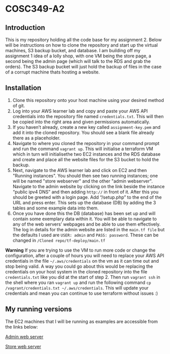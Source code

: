 # COSC349-A2
## Introduction
This is my repository holding all the code base for my assignment 2. Below will be instructions on how to clone the repository and start up the virtual machines, S3 backup bucket, and database. I am building off my assignment 1 idea of a lolly shop, with one VM being the store page, a second being the admin page (which will talk to the RDS and grab the orders). The S3 backup bucket will just hold the backup of files in the case of a corrupt machine thats hosting a website.

## Installation
1. Clone this repository onto your host machine using your desired method of git.
2. Log into your AWS learner lab and copy and paste your AWS API credentials into the repository file named ```credentials.txt```. This will then be copied into the right area and given permissions automatically.
3. If you haven’t already, create a new key called ```assignment-key.pem``` and add it into the cloned repository. You should see a blank file already there as a placeholder.
4. Navigate to where you cloned the repository in your command prompt and run the command ```vagrant up```. This will initialise a terraform VM which in turn will initialisethe two EC2 instances and the RDS database and create and place all the website files for the S3 bucket to hold the backup.
5. Next, navigate to the AWS learner lab and click on EC2 and then "Running instances". You should then see two running instances; one will be named "store webserver" and the other "admin webserver". Navigate to the admin website by clicking on the link beside the instance “public ipv4 DNS” and then adding ```http://``` in front of it. After this you should be greeted with a login page. Add “/setup.php” to the end of the URL and press enter. This sets up the database (DB) by adding the 3 tables and some example data into them.
6. Once you have done this the DB (database) has been set up and will contain some exemplary data within it. You will be able to navigate to any of the web servers’ webpages and be able to use them effectively. The log in details for the admin website are listed in the ```main.tf file``` but the defaults I used are ```USER: admin``` and
```PASS: password```. These can be changed in ```/Cloned repo/tf-deploy/main.tf```

**Warning** If you are trying to use the VM to run more code or change the configuration, after a couple of hours you will need to replace your AWS API credentials in the file ```~/.aws/credentials``` on the vm as it can time out and stop being valid. A way you could go about this would be replacing the credentials on your host system in the cloned repository into the file ```credentials.txt``` like you did at the start of step 2. Then run ```vagrant ssh``` in the shell where you ran ```vagrant up``` and run the following command ```cp /vagrant/credentials.txt ~/.aws/credentials```. This will update your credentials and mean you can continue to use terraform without issues :)

## My running versions
The EC2 machines that I will be running as examples are accessible from the links below:

[Admin web server](http://ec2-54-224-48-122.compute-1.amazonaws.com)

[Store web server](http://ec2-18-234-151-142.compute-1.amazonaws.com)

